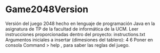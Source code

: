 # Game2048Version
Versión del juego 2048 hecho en lenguaje de programación Java en la asignatura de TP de la facultad de informática de la UCM.
Leer instrucciones proporcionadas dentro del proyecto: instructions.txt
Argumentos iniciales a insertar (dimesiones del tablero): 4 6
Poner en consola Command > help , para saber las reglas del juego.
